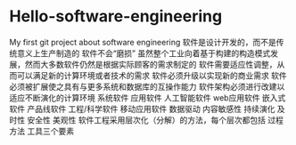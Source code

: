 # Hello-software-engineering
My first git project about software engineering
软件是设计开发的，而不是传统意义上生产制造的
软件不会“磨损”
虽然整个工业向着基于构建的构造模式发展，然而大多数软件仍然是根据实际顾客的需求制定的
软件需要适应性调整，从而可以满足新的计算环境或者技术的需求
软件必须升级以实现新的商业需求
软件必须被扩展使之具有与更多系统和数据库的互操作能力
软件架构必须进行改建以适应不断演化的计算环境
系统软件
应用软件
人工智能软件
web应用软件
嵌入式软件
产品线软件
工程/科学软件
移动应用软件
数据驱动
内容敏感性
持续演化
及时性
安全性
美观性
软件工程采用层次化（分解）的方法，每个层次都包括 过程 方法 工具三个要素
